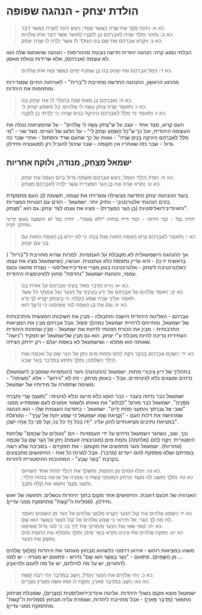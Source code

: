 # הולדת יצחק - הנהגה שפופה

> כא א: וַיהוָה פָּקַד אֶת שָׂרָה כַּאֲשֶׁר אָמָר; וַיַּעַשׂ יְהוָה לְשָׂרָה כַּאֲשֶׁר דִּבֵּר.  
> כא ב: וַתַּהַר וַתֵּלֶד שָׂרָה לְאַבְרָהָם בֵּן לִזְקֻנָיו לַמּוֹעֵד אֲשֶׁר דִּבֶּר אֹתוֹ אֱלֹהִים.  
> כא ג: וַיִּקְרָא אַבְרָהָם אֶת שֶׁם בְּנוֹ הַנּוֹלַד לוֹ אֲשֶׁר יָלְדָה לּוֹ שָׂרָה יִצְחָק.  

הבלתי נמנע קרה: הנהגה יהודית חדשה נובטת מההריסות - הנהגה שהאתוס שלה הוא לא עוצמה (אברהם), אלא שרידות נטולת פאסון.

> כא ד: וַיָּמָל אַבְרָהָם אֶת יִצְחָק בְּנוֹ בֶּן שְׁמֹנַת יָמִים כַּאֲשֶׁר צִוָּה אֹתוֹ אֱלֹהִים.  

מהרגע הראשון, ההנהגה החדשה מחוייבת ל"ברית" - לאורחות החיים שמגדירות ומתחמות את היהדות.

> כא ה: וְאַבְרָהָם בֶּן מְאַת שָׁנָה בְּהִוָּלֶד לוֹ אֵת יִצְחָק בְּנוֹ.  
> כא ו: וַתֹּאמֶר שָׂרָה צְחֹק עָשָׂה לִי אֱלֹהִים: כָּל הַשֹּׁמֵעַ יִצְחַק לִי.  
> כא ז: וַתֹּאמֶר מִי מִלֵּל לְאַבְרָהָם הֵינִיקָה בָנִים שָׂרָה: כִּי יָלַדְתִּי בֵן לִזְקֻנָיו.  

העם קרוע, מצד אחד - עצב על ש"צְחֹק עָשָׂה לִי אֱלֹהִים" - על שהמציאות נטלה את העוצמה היהודית, ועל כך ש"כָּל הַשֹּׁמֵעַ יִצְחַק לִי" - על הלעג של הגויים.
מצד שני - "מִי מִלֵּל לְאַבְרָהָם הֵינִיקָה בָנִים שָׂרָה" - גאווה על כך שהעם שרד והסתגל - אחרי שבר כה גדול - שבר כזה שאחריו אין תקומה - שבר שיכול להוביל רק לסטגנציה וחידלון.

## ישמאל מְצַחֵק, מנודה, ולוקח אחריות

> כא ח: וַיִּגְדַּל הַיֶּלֶד וַיִּגָּמַל; וַיַּעַשׂ אַבְרָהָם מִשְׁתֶּה גָדוֹל בְּיוֹם הִגָּמֵל אֶת יִצְחָק.  
> כא ט: וַתֵּרֶא שָׂרָה אֶת בֶּן הָגָר הַמִּצְרִית אֲשֶׁר יָלְדָה לְאַבְרָהָם מְצַחֵק.  

בעוד ההנהגת יצחק החדשה מבשילה ומגדירה את עצמה, תשומת לב העם מתמקדת בזרם הנהגתי אלטרנטיבי - וותיק יותר.
ישמעאל - הזרם עם הנטיות המצריות והאינדיבידואליסטיות (בֶּן הָגָר הַמִּצְרִית) - מציג את עצמו לצד יצחק: גם הוא "מְצַחֵק".

```history
יהדות בבל - כבר וותיקה - וכבר חייה בנוחות "ללא פאסון". יהדות בבל לא הושפעה באופן קריטי מחורבן הבית.
```


> כא י: וַתֹּאמֶר לְאַבְרָהָם גָּרֵשׁ הָאָמָה הַזֹּאת וְאֶת בְּנָהּ: כִּי לֹא יִירַשׁ בֶּן הָאָמָה הַזֹּאת עִם בְּנִי עִם יִצְחָק.  

אך ההנהגה הישמעאלית לא מקובלת על העממיות. למרות שהיא מחוייבת ל"ברית" ( בראשית יז כו) - היא עדיין נתפסת כלא אותנטית.
ועכשיו, כשישמעאל מציג את עצמו כאלטרנטיבה ליצחק - אלטרנטיבה בגוון מצרי אינדיבידואליסטי - נוצרת מחאה וכעס עממי, והנהגת ישמעאל "נהדפת" מחוץ ללגיטימציה היהודית.

> כא יא: וַיֵּרַע הַדָּבָר מְאֹד בְּעֵינֵי אַבְרָהָם עַל אוֹדֹת בְּנוֹ.  
> כא יב: וַיֹּאמֶר אֱלֹהִים אֶל אַבְרָהָם אַל יֵרַע בְּעֵינֶיךָ עַל הַנַּעַר וְעַל אֲמָתֶךָ כֹּל אֲשֶׁר תֹּאמַר אֵלֶיךָ שָׂרָה שְׁמַע בְּקֹלָהּ: כִּי בְיִצְחָק יִקָּרֵא לְךָ זָרַע.  
> כא יג: וְגַם אֶת בֶּן הָאָמָה לְגוֹי אֲשִׂימֶנּוּ: כִּי זַרְעֲךָ הוּא.  

אברהם - האליטה היהודית הישנה והחבולה - מבין את חשיבותו המעשית והתרבותית של ישמעאל, ומתייחס לדחיית ישמעאל כמהלך פסול.
אבל אברהם מבין את המציאות התרבותית - מבין את הכורח הזהותי לדחות את ישמעאל - מבין שהזהות היהודית העתידית צריכה להיות מובלת ע"י יצחק.
הוא גם מבין שלישמעאל יש תפקיד ו"נישה" שאותה הוא ממלא - ושישמעאל לא באמת יעלם - רק יידחק הצידה.

> כא יד: וַיַּשְׁכֵּם אַבְרָהָם בַּבֹּקֶר וַיִּקַּח לֶחֶם וְחֵמַת מַיִם וַיִּתֵּן אֶל הָגָר שָׂם עַל שִׁכְמָהּ וְאֶת הַיֶּלֶד וַיְשַׁלְּחֶהָ; וַתֵּלֶךְ וַתֵּתַע בְּמִדְבַּר בְּאֵר שָׁבַע.  

בתהליך של דיון ציבורי מתוח, ישמעאל (ההנהגה) והגר (העממיות שמסביב לישמעאל) נדחים ומוצגים כלא לגיטימיים. אבל - באופן מרתק - זהו לא "גירוש" - אלא "משימה" - משימה שתפורה על מידותיו של ישמעאל:

ישמעאל כבר נדחה בעבר - כבר הוקע כלא מייצג וכלא לגיטימי: "וַתְּעַנֶּהָ שָׂרַי וַתִּבְרַח מִפָּנֶיהָ".
ישמעאל כבר מורגל "לבלוע" את גאוותו ולשמור אמונים לעם שמסתייג ממנו: "שׁוּבִי אֶל גְּבִרְתֵּךְ וְהִתְעַנִּי תַּחַת יָדֶיהָ".
ישמעאל - בתודעה העצמית שלו - הוא הנהגה שמרגישה את דלות העם - "וְקָרָאת שְׁמוֹ יִשְׁמָעֵאל כִּי שָׁמַע יְהוָה אֶל עָנְיֵךְ" - ומורגלת במציאת נתיבים מציאותיים להגן עליו: "יָדוֹ בַכֹּל וְיַד כֹּל בּוֹ; וְעַל פְּנֵי כָל אֶחָיו יִשְׁכֹּן".

וכך, שוב, כשהגר וישמעאל נדחים על ידי העממיות - הם "נוטלים על שכמם" שליחות היסטורית:
וַיִּקַּח לֶחֶם (מלחמה) וְחֵמַת מַיִם (מוטיבציה זועמת) וַיִּתֵּן אֶל הָגָר שָׂם עַל שִׁכְמָהּ (אחריות).
ישמעאל והגר מחפשים את מקומם - את תפקידם - בסביבה שלא רוצה בעזרתם ושלא מספקת להם ייעדים (מִדְבַּר). אבל למרות כל זאת - החיפושים מתבצעים בקרבת "בְּאֵר שָׁבַע" - המחויבות ההיסטורית ליהדות.

> כא טו: וַיִּכְלוּ הַמַּיִם מִן הַחֵמֶת; וַתַּשְׁלֵךְ אֶת הַיֶּלֶד תַּחַת אַחַד הַשִּׂיחִם.  
> כא טז: וַתֵּלֶךְ וַתֵּשֶׁב לָהּ מִנֶּגֶד הַרְחֵק כִּמְטַחֲוֵי קֶשֶׁת כִּי אָמְרָה אַל אֶרְאֶה בְּמוֹת הַיָּלֶד; וַתֵּשֶׁב מִנֶּגֶד וַתִּשָּׂא אֶת קֹלָהּ וַתֵּבְךְּ.  

האנרגיה של הכעס דועכת. החיפושים אחר מקום בתוך היהדות נכשלים. תחושה של יאוש וחידלון.
(סמליות ה"קשת" מתחמקת ממני עדיין).

> כא יז: וַיִּשְׁמַע אֱלֹהִים אֶת קוֹל הַנַּעַר וַיִּקְרָא מַלְאַךְ אֱלֹהִים אֶל הָגָר מִן הַשָּׁמַיִם וַיֹּאמֶר לָהּ מַה לָּךְ הָגָר; אַל תִּירְאִי כִּי שָׁמַע אֱלֹהִים אֶל קוֹל הַנַּעַר בַּאֲשֶׁר הוּא שָׁם.  
> כא יח: קוּמִי שְׂאִי אֶת הַנַּעַר וְהַחֲזִיקִי אֶת יָדֵךְ בּוֹ: כִּי לְגוֹי גָּדוֹל אֲשִׂימֶנּוּ.  
> כא יט: וַיִּפְקַח אֱלֹהִים אֶת עֵינֶיהָ וַתֵּרֶא בְּאֵר מָיִם; וַתֵּלֶךְ וַתְּמַלֵּא אֶת הַחֵמֶת מַיִם וַתַּשְׁקְ אֶת הַנָּעַר.  

משהו במציאות רוחש - אירוע דרמטי כלשהוא מבחוץ מאתגר את היהדות (מַלְאַךְ אֱלֹהִים … מִן הַשָּׁמַיִם).
פתאום - "נַּעַר בַּאֲשֶׁר הוּא שָׁם" נדרש - פתאום יש מטרה - יש למה להתגיים, יש על מה להילחם, יש על מה לזעום ולהיאבק.

> כא כ: וַיְהִי אֱלֹהִים אֶת הַנַּעַר וַיִּגְדָּל; וַיֵּשֶׁב בַּמִּדְבָּר וַיְהִי רֹבֶה קַשָּׁת.  
> כא כא: וַיֵּשֶׁב בְּמִדְבַּר פָּארָן; וַתִּקַּח לוֹ אִמּוֹ אִשָּׁה מֵאֶרֶץ מִצְרָיִם.  

ישמעאל מוצא מקום בשולי היהדות.
אליטה אינדיבידואליסטית (מִצְרָיִם), שסובלת מניתוק מתפאר (מִדְבַּר פָּארָן) - אבל מחוייבת ליהדות, ושומרת עליה מבחוץ (סמליות ה"קשת" מתחמקת ממני עדיין).
